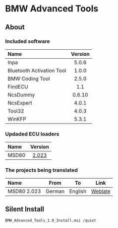 # BMW Advanced Tools
## About

### Included software

| Name                      | Version |
|:------------------------- |:-------:|
| Inpa                      |  5.0.6  |
| Bluetooth Activation Tool |  1.0.0  |
| BMW Coding Tool           |  2.5.0  |
| FindECU                   |   1.1   |
| NcsDummy                  | 0.6.10  |
| NcsExpert                 |  4.0.1  |
| Tool32                    |  4.0.3  |
| WinKFP                    |  5.3.1  |


### Updaded ECU loaders

| Name  |                       Version                        |
|:----- |:----------------------------------------------------:|
| MSD80 | [2.023](https://bimmerprofs.com/msd80-loader-2-023/) |


### The projects being translated

| Name        |  From  |   To    |                                    Link                                     |
|:----------- |:------:|:-------:|:---------------------------------------------------------------------------:|
| MSD80 2.023 | German | English | [Weblate](https://weblate.gushmazuko.dev/projects/inpa-msd80-loader-2-023/) |


## Silent Install
```batch
BMW_Advanced_Tools_1.0_Install.msi /quiet
```